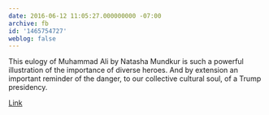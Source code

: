 ```yaml
---
date: 2016-06-12 11:05:27.000000000 -07:00
archive: fb
id: '1465754727'
weblog: false
---
```


This eulogy of Muhammad Ali by Natasha Mundkur is such a powerful illustration of the importance of diverse heroes. And by extension an important reminder of the danger, to our collective cultural soul, of a Trump presidency. 

[Link](https://www.youtube.com/watch?v=Hymt5eUKeGU)
